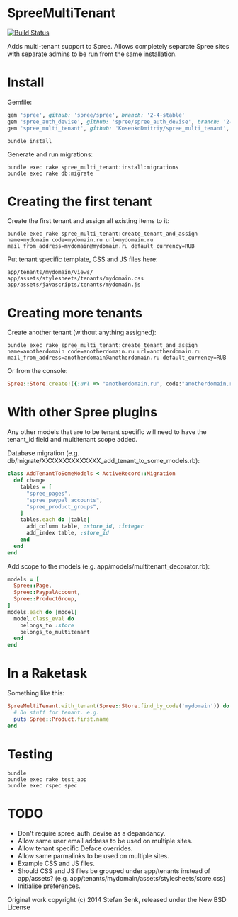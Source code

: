 SpreeMultiTenant
================

[![Build Status](https://travis-ci.org/masterkain/spree_multi_tenant.png?branch=2-3-stable)](https://travis-ci.org/masterkain/spree_multi_tenant)

Adds multi-tenant support to Spree. Allows completely separate Spree sites with separate admins to be run from the same installation.


Install
=======

Gemfile:

```ruby
gem 'spree', github: 'spree/spree', branch: '2-4-stable'
gem 'spree_auth_devise', github: 'spree/spree_auth_devise', branch: '2-4-stable'
gem 'spree_multi_tenant', github: 'KosenkoDmitriy/spree_multi_tenant', branch: '2-4-stable'
```

```shell
bundle install
```

Generate and run migrations:

```shell
bundle exec rake spree_multi_tenant:install:migrations
bundle exec rake db:migrate
````


Creating the first tenant
=========================

Create the first tenant and assign all existing items to it:

```shell
bundle exec rake spree_multi_tenant:create_tenant_and_assign name=mydomain code=mydomain.ru url=mydomain.ru mail_from_address=mydomain@mydomain.ru default_currency=RUB

```

Put tenant specific template, CSS and JS files here:

```
app/tenants/mydomain/views/
app/assets/stylesheets/tenants/mydomain.css
app/assets/javascripts/tenants/mydomain.js
```


Creating more tenants
=====================

Create another tenant (without anything assigned):

```shell
bundle exec rake spree_multi_tenant:create_tenant_and_assign name=anotherdomain code=anotherdomain.ru url=anotherdomain.ru mail_from_address=anotherdomain@anotherdomain.ru default_currency=RUB

```

Or from the console:

```ruby
Spree::Store.create!({:url => "anotherdomain.ru", code:"anotherdomain.ru", name:"anotherdomain", mail_from_address:"anotherdomain@anotherdomain.ru", default_currency:"RUB"})
```


With other Spree plugins
========================

Any other models that are to be tenant specific will need to have the tenant\_id field and multitenant scope added.

Database migration (e.g. db/migrate/XXXXXXXXXXXXXX_add_tenant_to_some_models.rb):

```ruby
class AddTenantToSomeModels < ActiveRecord::Migration
  def change
    tables = [
      "spree_pages",
      "spree_paypal_accounts",
      "spree_product_groups",
    ]
    tables.each do |table|
      add_column table, :store_id, :integer
      add_index table, :store_id
    end
  end
end
```

Add scope to the models (e.g. app/models/multitenant_decorator.rb):

```ruby
models = [
  Spree::Page,
  Spree::PaypalAccount,
  Spree::ProductGroup,
]
models.each do |model|
  model.class_eval do
    belongs_to :store
    belongs_to_multitenant
  end
end
```


In a Raketask
=============

Something like this:

```ruby
SpreeMultiTenant.with_tenant(Spree::Store.find_by_code('mydomain')) do
  # Do stuff for tenant. e.g.
  puts Spree::Product.first.name
end
```


Testing
=======

```shell
bundle
bundle exec rake test_app
bundle exec rspec spec
```


TODO
====

- Don't require spree_auth_devise as a depandancy.
- Allow same user email address to be used on multiple sites.
- Allow tenant specific Deface overrides.
- Allow same parmalinks to be used on multiple sites.
- Example CSS and JS files.
- Should CSS and JS files be grouped under app/tenants instead of app/assets? (e.g. app/tenants/mydomain/assets/stylesheets/store.css)
- Initialise preferences.


Original work copyright (c) 2014 Stefan Senk, released under the New BSD License
